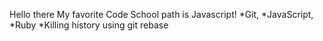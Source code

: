 Hello there
My favorite Code School path is Javascript!
*Git, 
*JavaScript, 
*Ruby
*Killing history using git rebase

